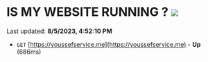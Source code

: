 # IS MY WEBSITE RUNNING ? [![](https://img.shields.io/static/v1?label=Sponsor&message=%E2%9D%A4&logo=GitHub&color=%23fe8e86)](https://github.com/sponsors/<username>)

Last updated: **8/5/2023, 4:52:10 PM**

- `GET` [https://youssefservice.me](https://youssefservice.me) - **Up** (686ms)
